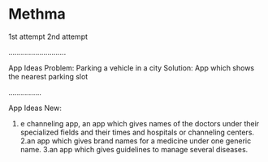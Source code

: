 # Methma
1st attempt
2nd attempt

............................

App Ideas
Problem: Parking a vehicle in a city
Solution: App which shows the nearest parking slot

................

App Ideas New:
1. e channeling app, an app which gives names of the doctors under their specialized fields and their times and hospitals or channeling centers.
2.an app which gives brand names for a medicine under one generic name.
3.an app which gives guidelines to manage several diseases.